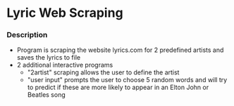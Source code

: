 # Lyric Web Scraping

### Description
- Program is scraping the website lyrics.com for 2 predefined artists and saves the lyrics to file
- 2 additional interactive programs
    - "2artist" scraping allows the user to define the artist
    - "user input" prompts the user to choose 5 random words and will try to predict if these are more likely to appear in an Elton John or Beatles song
